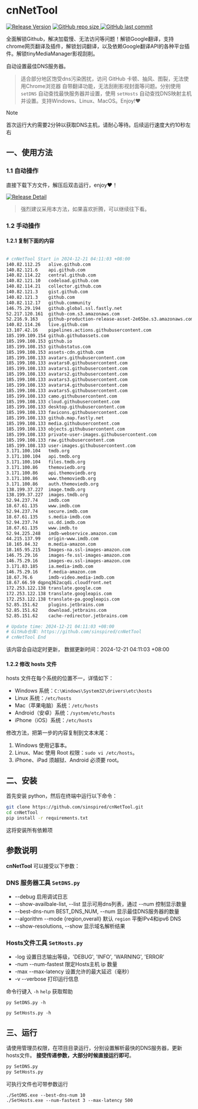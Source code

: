 # cnNetTool

[![Release Version](https://img.shields.io/github/v/release/sinspired/cnNetTool?display_name=tag&logo=github&label=Release)](https://github.com/sinspired/cnNetTool/releases/latest)
[![GitHub repo size](https://img.shields.io/github/repo-size/sinspired/cnNetTool?logo=github)
](https://github.com/sinspired/cnNetTool)
[![GitHub last commit](https://img.shields.io/github/last-commit/sinspired/cnNetTool?logo=github&label=最后提交：)](ttps://github.com/sinspired/cnNetTool)

全面解锁Github，解决加载慢、无法访问等问题！解锁Google翻译，支持chrome网页翻译及插件，解锁划词翻译，以及依赖Google翻译API的各种平台插件。解锁tinyMediaManager影视刮削。

自动设置最佳DNS服务器。

> 适合部分地区饱受dns污染困扰，访问 GitHub 卡顿、抽风、图裂，无法使用Chrome浏览器 自带翻译功能，无法刮削影视封面等问题。分别使用 `setDNS` 自动查找最快服务器并设置，使用 `setHosts` 自动查找DNS映射主机并设置。支持Windows、Linux、MacOS。Enjoy!❤

> [!NOTE]
> 首次运行大约需要2分钟以获取DNS主机，请耐心等待。后续运行速度大约10秒左右

## 一、使用方法

### 1.1 自动操作

直接下载下方文件，解压后双击运行，enjoy❤！

[![Release Detail](https://img.shields.io/github/v/release/sinspired/cnNetTool?sort=date&display_name=release&logo=github&label=Release)](https://github.com/sinspired/cnNetTool/releases/latest)

> 强烈建议采用本方法，如果喜欢折腾，可以继续往下看。

### 1.2 手动操作

#### 1.2.1 复制下面的内容

```bash

# cnNetTool Start in 2024-12-21 04:11:03 +08:00
140.82.112.25	alive.github.com
140.82.121.6	api.github.com
140.82.114.22	central.github.com
140.82.121.10	codeload.github.com
140.82.114.21	collector.github.com
140.82.121.3	gist.github.com
140.82.121.3	github.com
140.82.112.17	github.community
146.75.29.194	github.global.ssl.fastly.net
52.217.120.161	github-com.s3.amazonaws.com
52.216.9.163	github-production-release-asset-2e65be.s3.amazonaws.com
140.82.114.26	live.github.com
13.107.42.16	pipelines.actions.githubusercontent.com
185.199.109.154	github.githubassets.com
185.199.108.153	github.io
185.199.108.153	githubstatus.com
185.199.108.153	assets-cdn.github.com
185.199.108.133	avatars.githubusercontent.com
185.199.108.133	avatars0.githubusercontent.com
185.199.108.133	avatars1.githubusercontent.com
185.199.108.133	avatars2.githubusercontent.com
185.199.108.133	avatars3.githubusercontent.com
185.199.108.133	avatars4.githubusercontent.com
185.199.108.133	avatars5.githubusercontent.com
185.199.108.133	camo.githubusercontent.com
185.199.108.133	cloud.githubusercontent.com
185.199.108.133	desktop.githubusercontent.com
185.199.108.133	favicons.githubusercontent.com
185.199.108.133	github.map.fastly.net
185.199.108.133	media.githubusercontent.com
185.199.108.133	objects.githubusercontent.com
185.199.108.133	private-user-images.githubusercontent.com
185.199.108.133	raw.githubusercontent.com
185.199.108.133	user-images.githubusercontent.com
3.171.100.104	tmdb.org
3.171.100.104	api.tmdb.org
3.171.100.104	files.tmdb.org
3.171.100.86	themoviedb.org
3.171.100.86	api.themoviedb.org
3.171.100.86	www.themoviedb.org
3.171.100.86	auth.themoviedb.org
138.199.37.227	image.tmdb.org
138.199.37.227	images.tmdb.org
52.94.237.74	imdb.com
18.67.61.135	www.imdb.com
52.94.237.74	secure.imdb.com
18.67.61.135	s.media-imdb.com
52.94.237.74	us.dd.imdb.com
18.67.61.135	www.imdb.to
52.94.225.248	imdb-webservice.amazon.com
44.215.137.99	origin-www.imdb.com
18.165.84.32	m.media-amazon.com
18.165.95.215	Images-na.ssl-images-amazon.com
146.75.29.16	images-fe.ssl-images-amazon.com
146.75.29.16	images-eu.ssl-images-amazon.com
3.171.83.185	ia.media-imdb.com
146.75.29.16	f.media-amazon.com
18.67.76.6		imdb-video.media-imdb.com
18.67.66.59	dqpnq362acqdi.cloudfront.net
172.253.122.138	translate.google.com
172.253.122.138	translate.googleapis.com
172.253.122.138	translate-pa.googleapis.com
52.85.151.62	plugins.jetbrains.com
52.85.151.62	download.jetbrains.com
52.85.151.62	cache-redirector.jetbrains.com

# Update time: 2024-12-21 04:11:03 +08:00
# GitHub仓库: https://github.com/sinspired/cnNetTool
# cnNetTool End

```

该内容会自动定时更新， 数据更新时间：2024-12-21 04:11:03 +08:00

#### 1.2.2 修改 hosts 文件

hosts 文件在每个系统的位置不一，详情如下：
- Windows 系统：`C:\Windows\System32\drivers\etc\hosts`
- Linux 系统：`/etc/hosts`
- Mac（苹果电脑）系统：`/etc/hosts`
- Android（安卓）系统：`/system/etc/hosts`
- iPhone（iOS）系统：`/etc/hosts`

修改方法，把第一步的内容复制到文本末尾：

1. Windows 使用记事本。
2. Linux、Mac 使用 Root 权限：`sudo vi /etc/hosts`。
3. iPhone、iPad 须越狱、Android 必须要 root。


## 二、安装

首先安装 python，然后在终端中运行以下命令：

```bash
git clone https://github.com/sinspired/cnNetTool.git
cd cnNetTool
pip install -r requirements.txt
```
这将安装所有依赖项

## 参数说明

**cnNetTool** 可以接受以下参数：

### DNS 服务器工具 `SetDNS.py`

* --debug 启用调试日志
* --show-availbale-list, --list 显示可用dns列表，通过 --num 控制显示数量
* --best-dns-num BEST_DNS_NUM, --num 显示最佳DNS服务器的数量
* --algorithm --mode {region,overall} 默认 `region` 平衡IPv4和ipv6 DNS
* --show-resolutions, --show 显示域名解析结果

### Hosts文件工具 `SetHosts.py`

* -log 设置日志输出等级，'DEBUG', 'INFO', 'WARNING', 'ERROR'
* -num --num-fastest 限定Hosts主机 ip 数量
* -max --max-latency 设置允许的最大延迟（毫秒）
* -v --verbose 打印运行信息

命令行键入 `-h` `help` 获取帮助

`py SetDNS.py -h`

`py SetHosts.py -h`

## 三、运行

请使用管理员权限，在项目目录运行，分别设置解析最快的DNS服务器，更新hosts文件。 **接受传递参数，大部分时候直接运行即可**。

```bash
py SetDNS.py 
py SetHosts.py
```
可执行文件也可带参数运行
```pwsh
./SetDNS.exe --best-dns-num 10
./SetHosts.exe --num-fastest 3 --max-latency 500 
```

